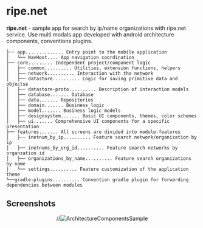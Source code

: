 # ripe.net

<b>ripe.net</b> - sample app for search by ip/name organizations with ripe.net service. Use multi modals app developed with android architecture components, conventions plugins.

``` text
├── app.............. Entry point to the mobile application
│   └── NavHost.... App navigation coordination
├── core......... Independent project/component logic
│   ├── common.......... Utilities, extension functions, helpers
│   ├── network.......... Interaction with the network
│   ├── datastore.......... Logic for saving primitive data and objectsв
│   ├── datastore-proto.......... Description of interaction models
│   ├── database....... Database
│   ├── data....... Repositories
│   ├── domain....... Business logic
│   ├── model....... Business logic models
│   ├── designsystem....... Basic UI components, themes, color schemes
│   ├── ui....... Comprehensive UI components for a specific presentation
├── features....... All screens are divided into module-features
│   ├── inetnum_by_ip.......... Feature search network/organization by ip
│   ├── inetnums_by_org_id.......... Feature search networks by organzation id
│   ├── organizations_by_name.......... Feature search organizations by name
│   └── settings.......... Feature customization of the application theme
└──gradle-plugins.......... Convention gradle plugin for forwarding dependencies between modules
```

## Screenshots
<p align="center">
  <a>
    //<img alt="ArchitectureComponentsSample" src="https://github.com/zorin-egor/ripedotnet/assets/13707343/4148691f-2744-468c-8b25-13b570a2e0e6" />
  </a>
</p>